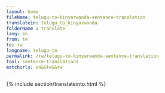 ```yaml
---
layout: home
fileName: telugu-to-kinyarwanda-sentence-translation
translatein: telugu_to_kinyarwanda
folderName : translate
lang: en
from: te
to: rw
langname: telugu-to
permalink: /rw/telugu-to-kinyarwanda-sentence-translation
tool: sentence-translations
matchurls: en&&te&&rw
---
```

{% include section/translateinto.html %}
